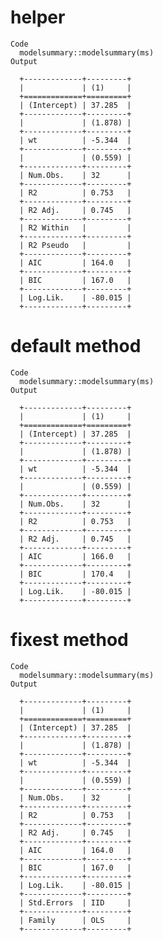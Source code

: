 # helper

    Code
      modelsummary::modelsummary(ms)
    Output
      
      +-------------+---------+
      |             | (1)     |
      +=============+=========+
      | (Intercept) | 37.285  |
      +-------------+---------+
      |             | (1.878) |
      +-------------+---------+
      | wt          | -5.344  |
      +-------------+---------+
      |             | (0.559) |
      +-------------+---------+
      | Num.Obs.    | 32      |
      +-------------+---------+
      | R2          | 0.753   |
      +-------------+---------+
      | R2 Adj.     | 0.745   |
      +-------------+---------+
      | R2 Within   |         |
      +-------------+---------+
      | R2 Pseudo   |         |
      +-------------+---------+
      | AIC         | 164.0   |
      +-------------+---------+
      | BIC         | 167.0   |
      +-------------+---------+
      | Log.Lik.    | -80.015 |
      +-------------+---------+ 

# default method

    Code
      modelsummary::modelsummary(ms)
    Output
      
      +-------------+---------+
      |             | (1)     |
      +=============+=========+
      | (Intercept) | 37.285  |
      +-------------+---------+
      |             | (1.878) |
      +-------------+---------+
      | wt          | -5.344  |
      +-------------+---------+
      |             | (0.559) |
      +-------------+---------+
      | Num.Obs.    | 32      |
      +-------------+---------+
      | R2          | 0.753   |
      +-------------+---------+
      | R2 Adj.     | 0.745   |
      +-------------+---------+
      | AIC         | 166.0   |
      +-------------+---------+
      | BIC         | 170.4   |
      +-------------+---------+
      | Log.Lik.    | -80.015 |
      +-------------+---------+ 

# fixest method

    Code
      modelsummary::modelsummary(ms)
    Output
      
      +-------------+---------+
      |             | (1)     |
      +=============+=========+
      | (Intercept) | 37.285  |
      +-------------+---------+
      |             | (1.878) |
      +-------------+---------+
      | wt          | -5.344  |
      +-------------+---------+
      |             | (0.559) |
      +-------------+---------+
      | Num.Obs.    | 32      |
      +-------------+---------+
      | R2          | 0.753   |
      +-------------+---------+
      | R2 Adj.     | 0.745   |
      +-------------+---------+
      | AIC         | 164.0   |
      +-------------+---------+
      | BIC         | 167.0   |
      +-------------+---------+
      | Log.Lik.    | -80.015 |
      +-------------+---------+
      | Std.Errors  | IID     |
      +-------------+---------+
      | Family      | OLS     |
      +-------------+---------+ 

